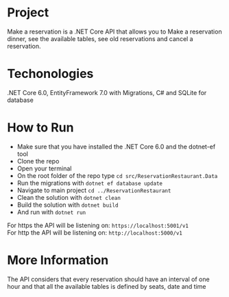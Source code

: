 # Project
Make a reservation is a .NET Core API that allows you to Make a reservation dinner, see the available tables, see old reservations and cancel a reservation.

# Techonologies
.NET Core 6.0, EntityFramework 7.0 with Migrations, C# and SQLite for database

# How to Run
- Make sure that you have installed the .NET Core 6.0 and the dotnet-ef tool
- Clone the repo
- Open your terminal
- On the root folder of the repo type `cd src/ReservationRestaurant.Data`
- Run the migrations with `dotnet ef database update`
- Navigate to main project `cd ../ReservationRestaurant`
- Clean the solution with `dotnet clean`
- Build the solution with `dotnet build`
- And run with `dotnet run`

For https the API will be listening on: `https://localhost:5001/v1`<br>
For http the API will be listening on: `http://localhost:5000/v1`

# More Information
The API considers that every reservation should have an interval of one hour and that all the available tables is defined by seats, date and time
